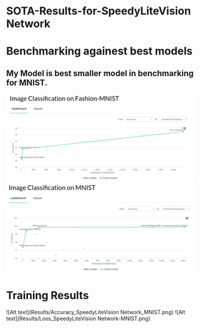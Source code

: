 # SOTA-Results-for-SpeedyLiteVision Network

# Benchmarking againest best models 

## My Model is best smaller model in benchmarking for MNIST. 
![Alt text](Results/Fashion-MNIST_Benchmarking.png)
![Alt text](Results/MNIST_Benchmarking.png)

# Training Results 
![Alt text](Results/Accuracy_SpeedyLiteVision Network_MNIST.png)
![Alt text](Results/Loss_SpeedyLiteVision Network-MNIST.png)
